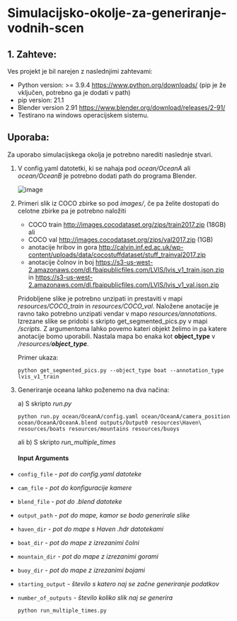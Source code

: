 # Simulacijsko-okolje-za-generiranje-vodnih-scen

## 1. Zahteve:

Ves projekt je bil narejen z naslednjimi zahtevami:

- Python version: >= 3.9.4  https://www.python.org/downloads/ (pip je že vključen, potrebno ga je dodati v path)
- pip version: 21.1
- Blender version 2.91 https://www.blender.org/download/releases/2-91/
- Testirano na windows operacijskem sistemu.

## Uporaba:

Za uporabo simulacijskega okolja je potrebno narediti naslednje stvari.

1. V config.yaml datotetki, ki se nahaja pod *ocean/OceanA* ali *ocean/OceanB* je potrebno dodati path do programa Blender.

    ![image](https://user-images.githubusercontent.com/47794629/131561794-a5f400cd-75c0-4a23-9848-5cbfe23525f5.png)
    
2. Primeri slik iz COCO zbirke so pod *images/*, če pa želite dostopati do celotne zbirke pa je potrebno naložiti 
    - COCO train http://images.cocodataset.org/zips/train2017.zip (18GB) ali
    - COCO val http://images.cocodataset.org/zips/val2017.zip (1GB)
    - anotacije hribov in gora http://calvin.inf.ed.ac.uk/wp-content/uploads/data/cocostuffdataset/stuff_trainval2017.zip
    - anotacije čolnov in boj https://s3-us-west-2.amazonaws.com/dl.fbaipublicfiles.com/LVIS/lvis_v1_train.json.zip in https://s3-us-west-2.amazonaws.com/dl.fbaipublicfiles.com/LVIS/lvis_v1_val.json.zip

    Pridobljene slike je potrebno unzipati in prestaviti v mapi *resources/COCO_train* in *resources/COCO_val*. Naložene anotacije je ravno tako potrebno unzipati vendar v mapo       *resources/annotations*. Izrezane slike se pridobi s skripto get_segmented_pics.py v mapi */scripts*. Z argumentoma lahko povemo kateri objekt želimo in pa katere anotacije         bomo uporabili. Nastala mapa bo enaka kot **object_type** v */resources/**object_type***.
    
    Primer ukaza:
    
    ```
    python get_segmented_pics.py --object_type boat --annotation_type lvis_v1_train
    ```
3. Generiranje oceana lahko poženemo na dva načina:
    
    a) S skripto *run.py*
    ```
    python run.py ocean/OceanA/config.yaml ocean/OceanA/camera_position ocean/OceanA/OceanA.blend outputs/Output0 resources\Haven\ resources/boats resources/mountains resources/buoys
    ```
    ali
    b) S skripto *run_multiple_times*
    #### Input Arguments
* `config_file` - <i>pot do config.yaml datoteke</i>
* `cam_file` - <i>pot do konfiguracije kamere</i>
* `blend_file` - <i>pot do .blend datoteke</i>
* `output_path` - <i>pot do mape, kamor se bodo generirale slike</i>
* `haven_dir` - <i>pot do mape s Haven .hdr datotekami</i>
* `boat_dir` - <i>pot do mape z izrezanimi čolni</i>
* `mountain_dir` - <i>pot do mape z izrezanimi gorami</i>
* `buoy_dir` - <i>pot do mape z izrezanimi bojami</i>
* `starting_output` - <i>število s katero naj se začne generiranje podatkov</i> 
* `number_of_outputs` - <i>število koliko slik naj se generira</i>

    ```
    python run_multiple_times.py 
    ```
    
    

